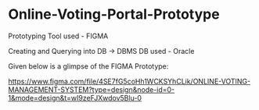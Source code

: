 # Online-Voting-Portal-Prototype

Prototyping Tool used - FIGMA

Creating and Querying into DB -> DBMS
DB used - Oracle


Given below is a glimpse of the FIGMA Prototype:

https://www.figma.com/file/4SE7fG5coHh1WCKSYhCLik/ONLINE-VOTING-MANAGEMENT-SYSTEM?type=design&node-id=0-1&mode=design&t=wI9zeFJXwdov5Blu-0
